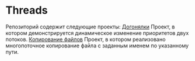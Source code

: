 # Threads
Репозиторий содержит следующие проекты:
<a href="">Догонялки</a>
Проект, в котором демонстрируется динамическое изменение приоритетов двух потоков.
<a href="">Копирование файлов</a>
Проект, в котором реализовано многопоточное копирование файла с заданным именем по указанному пути.
